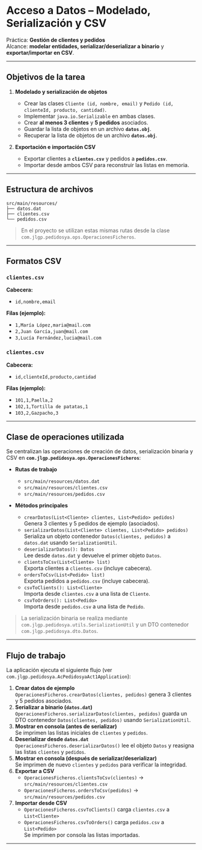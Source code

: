 # Acceso a Datos – Modelado, Serialización y CSV

Práctica: **Gestión de clientes y pedidos**  
Alcance: **modelar entidades, serializar/deserializar a binario** y **exportar/importar en CSV**.

---

## Objetivos de la tarea

1. **Modelado y serialización de objetos**
    - Crear las clases `Cliente (id, nombre, email)` y `Pedido (id, clienteId, producto, cantidad)`.
    - Implementar `java.io.Serializable` en ambas clases.
    - Crear **al menos 3 clientes** y **5 pedidos** asociados.
    - Guardar la lista de objetos en un archivo **`datos.obj`**.
    - Recuperar la lista de objetos de un archivo **`datos.obj`**.

2. **Exportación e importación CSV**
    - Exportar clientes a **`clientes.csv`** y pedidos a **`pedidos.csv`**.
    - Importar desde ambos CSV para reconstruir las listas en memoria.

---

## Estructura de archivos
```angular2html
src/main/resources/  
├── datos.dat  
├── clientes.csv  
└── pedidos.csv  
```

> En el proyecto se utilizan estas mismas rutas desde la clase `com.jlgp.pedidosya.ops.OperacionesFicheros`.

---

## Formatos CSV

### `clientes.csv`
**Cabecera:** 
- `id,nombre,email`  

**Filas (ejemplo):**
- `1,María López,maria@mail.com`
- `2,Juan García,juan@mail.com`
- `3,Lucía Fernández,lucia@mail.com`


### `clientes.csv`
**Cabecera:**
- `id,clienteId,producto,cantidad`  

**Filas (ejemplo):**
- `101,1,Paella,2`
- `102,1,Tortilla de patatas,1`
- `103,2,Gazpacho,3`

---

## Clase de operaciones utilizada

Se centralizan las operaciones de creación de datos, serialización binaria y CSV en **`com.jlgp.pedidosya.ops.OperacionesFicheros`**:

- **Rutas de trabajo**
    - `src/main/resources/datos.dat`
    - `src/main/resources/clientes.csv`
    - `src/main/resources/pedidos.csv`

- **Métodos principales**
    - `crearDatos(List<Cliente> clientes, List<Pedido> pedidos)`  
      Genera 3 clientes y 5 pedidos de ejemplo (asociados).
    - `serializarDatos(List<Cliente> clientes, List<Pedido> pedidos)`  
      Serializa un objeto contenedor `Datos(clientes, pedidos)` a `datos.dat` usando `SerializationUtil`.
    - `deserializarDatos(): Datos`  
      Lee desde `datos.dat` y devuelve el primer objeto `Datos`.
    - `clientsToCsv(List<Cliente> list)`  
      Exporta clientes a `clientes.csv` (incluye cabecera).
    - `ordersToCsv(List<Pedido> list)`  
      Exporta pedidos a `pedidos.csv` (incluye cabecera).
    - `csvToClients(): List<Cliente>`  
      Importa desde `clientes.csv` a una lista de `Cliente`.
    - `csvToOrders(): List<Pedido>`  
      Importa desde `pedidos.csv` a una lista de `Pedido`.

> La serialización binaria se realiza mediante `com.jlgp.pedidosya.utils.SerializationUtil` y un DTO contenedor `com.jlgp.pedidosya.dto.Datos`.

---

## Flujo de trabajo

La aplicación ejecuta el siguiente flujo (ver `com.jlgp.pedidosya.AcPedidosyaAct1Application`):

1. **Crear datos de ejemplo**  
   `OperacionesFicheros.crearDatos(clientes, pedidos)` genera 3 clientes y 5 pedidos asociados.
2. **Serializar a binario (`datos.dat`)**  
   `OperacionesFicheros.serializarDatos(clientes, pedidos)` guarda un DTO contenedor `Datos(clientes, pedidos)` usando `SerializationUtil`.
3. **Mostrar en consola (antes de serializar)**  
   Se imprimen las listas iniciales de `clientes` y `pedidos`.
4. **Deserializar desde `datos.dat`**  
   `OperacionesFicheros.deserializarDatos()` lee el objeto `Datos` y reasigna las listas `clientes` y `pedidos`.
5. **Mostrar en consola (después de serializar/deserializar)**  
   Se imprimen de nuevo `clientes` y `pedidos` para verificar la integridad.
6. **Exportar a CSV**
    - `OperacionesFicheros.clientsToCsv(clientes)` → `src/main/resources/clientes.csv`
    - `OperacionesFicheros.ordersToCsv(pedidos)` → `src/main/resources/pedidos.csv`
7. **Importar desde CSV**
    - `OperacionesFicheros.csvToClients()` carga `clientes.csv` a `List<Cliente>`
    - `OperacionesFicheros.csvToOrders()` carga `pedidos.csv` a `List<Pedido>`  
      Se imprimen por consola las listas importadas.
---
